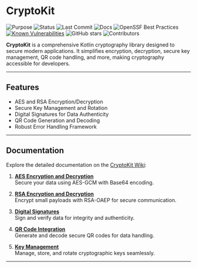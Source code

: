 # **CryptoKit**

![Purpose](https://img.shields.io/badge/purpose-cryptographic%20library-blue)
![Status](https://img.shields.io/badge/status-active-brightgreen)
![Last Commit](https://img.shields.io/github/last-commit/RomanTsisyk/CryptoKit)
![Docs](https://img.shields.io/badge/docs-up--to--date-brightgreen)
![OpenSSF Best Practices](https://bestpractices.coreinfrastructure.org/projects/1/badge)
[![Known Vulnerabilities](https://snyk.io/test/github/RomanTsisyk/CryptoKit/badge.svg)](https://snyk.io/test/github/RomanTsisyk/CryptoKit)
![GitHub stars](https://img.shields.io/github/stars/RomanTsisyk/CryptoKit?style=social)
![Contributors](https://img.shields.io/github/contributors/RomanTsisyk/CryptoKit)


**CryptoKit** is a comprehensive Kotlin cryptography library designed to secure modern applications. It simplifies encryption, decryption, secure key management, QR code handling, and more, making cryptography accessible for developers.

---

## **Features**
- AES and RSA Encryption/Decryption
- Secure Key Management and Rotation
- Digital Signatures for Data Authenticity
- QR Code Generation and Decoding
- Robust Error Handling Framework

---

## **Documentation**
Explore the detailed documentation on the [CryptoKit Wiki](https://github.com/RomanTsisyk/CryptoKit/wiki):

1. **[AES Encryption and Decryption](https://github.com/RomanTsisyk/CryptoKit/wiki/01-AES-Encryption-and-Decryption)**  
   Secure your data using AES-GCM with Base64 encoding.

2. **[RSA Encryption and Decryption](https://github.com/RomanTsisyk/CryptoKit/wiki/02.-RSA-Encryption-and-Decryption)**  
   Encrypt small payloads with RSA-OAEP for secure communication.

3. **[Digital Signatures](https://github.com/RomanTsisyk/CryptoKit/wiki/03.-Digital-Signatures)**  
   Sign and verify data for integrity and authenticity.

4. **[QR Code Integration](https://github.com/RomanTsisyk/CryptoKit/wiki/04.-QR-Code-Integration)**  
   Generate and decode secure QR codes for data handling.

5. **[Key Management](https://github.com/RomanTsisyk/CryptoKit/wiki/05.-Key-Management)**  
   Manage, store, and rotate cryptographic keys seamlessly.


---
